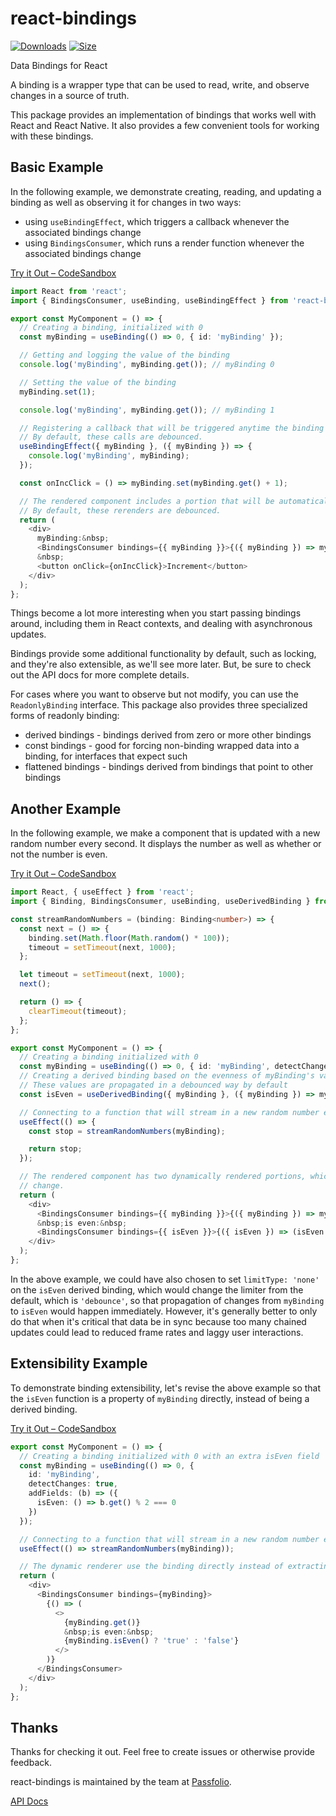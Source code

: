 # react-bindings

[![Downloads][downloads-badge]][downloads]
[![Size][size-badge]][size]

Data Bindings for React

A binding is a wrapper type that can be used to read, write, and observe changes in a source of truth.

This package provides an implementation of bindings that works well with React and React Native.  It also provides a few convenient tools for working with these bindings.

## Basic Example

In the following example, we demonstrate creating, reading, and updating a binding as well as observing it for changes in two ways:

- using `useBindingEffect`, which triggers a callback whenever the associated bindings change
- using `BindingsConsumer`, which runs a render function whenever the associated bindings change

[Try it Out – CodeSandbox](https://codesandbox.io/s/sad-resonance-815sq2)

```typescript
import React from 'react';
import { BindingsConsumer, useBinding, useBindingEffect } from 'react-bindings';

export const MyComponent = () => {
  // Creating a binding, initialized with 0
  const myBinding = useBinding(() => 0, { id: 'myBinding' });

  // Getting and logging the value of the binding
  console.log('myBinding', myBinding.get()); // myBinding 0

  // Setting the value of the binding
  myBinding.set(1);

  console.log('myBinding', myBinding.get()); // myBinding 1

  // Registering a callback that will be triggered anytime the binding changes, while this component is mounted.
  // By default, these calls are debounced.
  useBindingEffect({ myBinding }, ({ myBinding }) => {
    console.log('myBinding', myBinding);
  });

  const onIncClick = () => myBinding.set(myBinding.get() + 1);

  // The rendered component includes a portion that will be automatically rerendered whenever the binding changes.
  // By default, these rerenders are debounced.
  return (
    <div>
      myBinding:&nbsp;
      <BindingsConsumer bindings={{ myBinding }}>{({ myBinding }) => myBinding}</BindingsConsumer>
      &nbsp;
      <button onClick={onIncClick}>Increment</button>
    </div>
  );
};
```

Things become a lot more interesting when you start passing bindings around, including them in React contexts, and dealing with asynchronous updates.

Bindings provide some additional functionality by default, such as locking, and they're also extensible, as we'll see more later.  But, be sure to check out the API docs for more complete details.

For cases where you want to observe but not modify, you can use the `ReadonlyBinding` interface.  This package also provides three specialized forms of readonly binding:

- derived bindings - bindings derived from zero or more other bindings
- const bindings - good for forcing non-binding wrapped data into a binding, for interfaces that expect such
- flattened bindings - bindings derived from bindings that point to other bindings

## Another Example

In the following example, we make a component that is updated with a new random number every second.  It displays the number as well as whether or not the number is even.

[Try it Out – CodeSandbox](https://codesandbox.io/s/holy-leaf-bn3mrh)

```typescript
import React, { useEffect } from 'react';
import { Binding, BindingsConsumer, useBinding, useDerivedBinding } from 'react-bindings';

const streamRandomNumbers = (binding: Binding<number>) => {
  const next = () => {
    binding.set(Math.floor(Math.random() * 100));
    timeout = setTimeout(next, 1000);
  };

  let timeout = setTimeout(next, 1000);
  next();

  return () => {
    clearTimeout(timeout);
  };
};

export const MyComponent = () => {
  // Creating a binding initialized with 0
  const myBinding = useBinding(() => 0, { id: 'myBinding', detectChanges: true });
  // Creating a derived binding based on the evenness of myBinding's value
  // These values are propagated in a debounced way by default
  const isEven = useDerivedBinding({ myBinding }, ({ myBinding }) => myBinding % 2 === 0, { id: 'isEven' });

  // Connecting to a function that will stream in a new random number every second, as long as this component is mounted
  useEffect(() => {
    const stop = streamRandomNumbers(myBinding);

    return stop;
  });

  // The rendered component has two dynamically rendered portions, which will automatically be rerendered whenever their associated bindings
  // change.
  return (
    <div>
      <BindingsConsumer bindings={{ myBinding }}>{({ myBinding }) => myBinding}</BindingsConsumer>
      &nbsp;is even:&nbsp;
      <BindingsConsumer bindings={{ isEven }}>{({ isEven }) => (isEven ? 'true' : 'false')}</BindingsConsumer>
    </div>
  );
};
```

In the above example, we could have also chosen to set `limitType: 'none'` on the `isEven` derived binding, which would change the limiter from the default, which is `'debounce'`, so that propagation of changes from `myBinding` to `isEven` would happen immediately.  However, it's generally better to only do that when it's critical that data be in sync because too many chained updates could lead to reduced frame rates and laggy user interactions.

## Extensibility Example

To demonstrate binding extensibility, let's revise the above example so that the `isEven` function is a property of `myBinding` directly, instead of being a derived binding.

[Try it Out – CodeSandbox](https://codesandbox.io/s/heuristic-leaf-2i94pv)

```typescript
export const MyComponent = () => {
  // Creating a binding initialized with 0 with an extra isEven field
  const myBinding = useBinding(() => 0, {
    id: 'myBinding',
    detectChanges: true,
    addFields: (b) => ({
      isEven: () => b.get() % 2 === 0
    })
  });

  // Connecting to a function that will stream in a new random number every second, as long as this component is mounted
  useEffect(() => streamRandomNumbers(myBinding));

  // The dynamic renderer use the binding directly instead of extracting the value and we're using the injected isEven function
  return (
    <div>
      <BindingsConsumer bindings={myBinding}>
        {() => (
          <>
            {myBinding.get()}
            &nbsp;is even:&nbsp;
            {myBinding.isEven() ? 'true' : 'false'}
          </>
        )}
      </BindingsConsumer>
    </div>
  );
};
```

## Thanks

Thanks for checking it out.  Feel free to create issues or otherwise provide feedback.

react-bindings is maintained by the team at [Passfolio](https://www.passfolio.com).

[API Docs](https://passfolio.github.io/react-bindings/)

<!-- Definitions -->

[downloads-badge]: https://img.shields.io/npm/dm/react-bindings.svg

[downloads]: https://www.npmjs.com/package/react-bindings

[size-badge]: https://img.shields.io/bundlephobia/minzip/react-bindings.svg

[size]: https://bundlephobia.com/result?p=react-bindings
